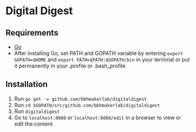 Digital Digest
==============

Requirements
------------
* [Go](https://golang.org/dl)
* After installing Go, set PATH and GOPATH variable by entering `export GOPATH=$HOME` and `export PATH=$PATH:$GOPATH/bin` in your terminal or put it permanently in your .profile or .bash_profile

Installation
------------
1. Run `go get -v github.com/bbhmakerlab/digitaldigest`
2. Run `cd $GOPATH/src/github.com/bbhmakerlab/digitaldigest`
3. Run `digitaldigest`
4. Go to `localhost:8080` or `localhost:8080/edit` in a browser to view or edit the content
